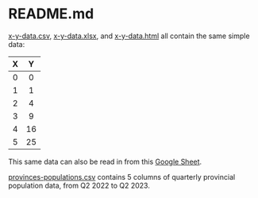 # README.md

[x-y-data.csv](x-y-data.csv), [x-y-data.xlsx](x-y-data.xlsx), and [x-y-data.html](x-y-data.html) all contain the same simple data:

| X | Y |
| :----: | :----: |
| 0 | 0 |
| 1 | 1 |
| 2 | 4 |
| 3 | 9 |
| 4 | 16 |
| 5 | 25 |

This same data can also be read in from this [Google Sheet](https://docs.google.com/spreadsheets/d/1ZULKhYzsMd4eYwiprsyGgE9Df3gaVtO8WRalUQDn-xE/edit?usp=sharing).

[provinces-populations.csv](provinces-populations.csv) contains 5 columns of quarterly provincial population data, from Q2 2022 to Q2 2023.
